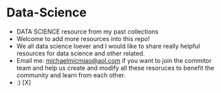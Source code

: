 # Data-Science
- DATA SCIENCE resource from my past collections
- Welcome to add more resources into this repo! 
- We all data science loever and I would like to share really helpful resources for data science and other related. 
- Email me: michaelmicmiao@aol.com if you want to join the commitor team and help us create and modify all these resoruces to benefit the community and learn from each other. 
- :) [X] 
